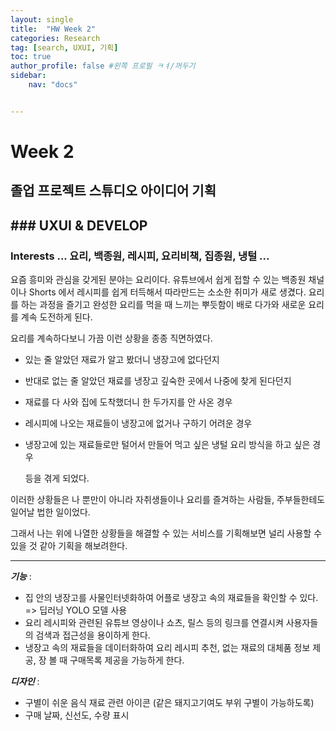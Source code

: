 ```yaml
---
layout: single
title:  "HW Week 2"
categories: Research
tag: [search, UXUI, 기획]
toc: true
author_profile: false #왼쪽 프로필 ㅋㅕ/꺼두기
sidebar:
    nav: "docs"


---
```


# Week 2 

## 졸업 프로젝트 스튜디오 아이디어 기획 

## ### UXUI & DEVELOP

### Interests ...  요리, 백종원, 레시피, 요리비책, 집종원, 냉털 ... 

요즘 흥미와 관심을 갖게된 분야는 요리이다. 유튜브에서 쉽게 접할 수 있는 백종원 채널이나 Shorts 에서 레시피를 쉽게 터득해서 따라만드는 소소한 취미가 새로 생겼다. 요리를 하는 과정을 즐기고 완성한 요리를 먹을 때 느끼는 뿌듯함이 배로 다가와 새로운 요리를 계속 도전하게 된다. 

요리를 계속하다보니 가끔 이런 상황을 종종 직면하였다. 

- 있는 줄 알았던 재료가 알고 봤더니 냉장고에 없다던지 

- 반대로 없는 줄 알았던 재료를 냉장고 깊숙한 곳에서 나중에 찾게 된다던지

- 재료를 다 사와 집에 도착했더니 한 두가지를 안 사온 경우

- 레시피에 나오는 재료들이 냉장고에 없거나 구하기 어려운 경우

- 냉장고에 있는 재료들로만 털어서 만들어 먹고 싶은 냉털 요리 방식을 하고 싶은 경우 

  

  등을 겪게 되었다. 

이러한 상황들은 나 뿐만이 아니라 자취생들이나 요리를 즐겨하는 사람들, 주부들한테도 일어날 법한 일이었다.

그래서 나는 위에 나열한 상황들을 해결할 수 있는 서비스를 기획해보면 널리 사용할 수 있을 것 같아 기획을 해보려한다. 

***



 ***기능***  : 

- 집 안의 냉장고를 사물인터넷화하여 어플로 냉장고 속의 재료들을 확인할 수 있다. => 딥러닝 YOLO 모델 사용
- 요리 레시피와 관련된 유튜브 영상이나 쇼츠, 릴스 등의 링크를 연결시켜 사용자들의 검색과 접근성을 용이하게 한다.
- 냉장고 속의 재료들을 데이터화하여 요리 레시피 추천, 없는 재료의 대체품 정보 제공, 장 볼 때 구매목록 제공을 가능하게 한다.



***디자인*** :

- 구별이 쉬운 음식 재료 관련 아이콘 (같은 돼지고기여도 부위 구별이 가능하도록)
- 구매 날짜, 신선도, 수량 표시